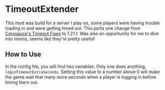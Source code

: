 # TimeoutExtender
This mod was build for a server I play on, some players were having trouble loading in and were getting timed out. This ports one change from [Corosauce's Timeout Fixes](https://github.com/Corosauce/TimeoutFixes) to 1.21.1. Was also an opportunity for me to dive into mixins, seems like they're pretty useful!
## How to Use
In the config file, you will find two variables. Only one does anything, `loginTimeoutExtraSeconds`. Setting this value to a number above 0 will make the game wait that many more seconds when a player is logging in before timing them out.
